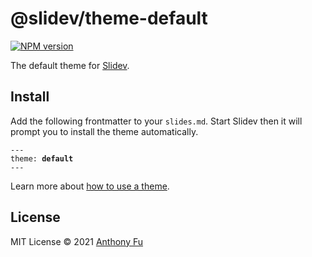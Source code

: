 # @slidev/theme-default

[![NPM version](https://img.shields.io/npm/v/@slidev/theme-default?color=3AB9D4&label=)](https://www.npmjs.com/package/@slidev/theme-default)

The default theme for [Slidev](https://github.com/slidevjs/slidev).

## Install

Add the following frontmatter to your `slides.md`. Start Slidev then it will prompt you to install the theme automatically.

<pre><code>---<br>theme: <b>default</b><br>---</code></pre>

Learn more about [how to use a theme](https://sli.dev/themes/use).

## License

MIT License © 2021 [Anthony Fu](https://github.com/antfu)
